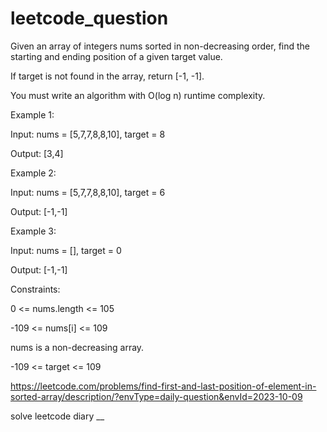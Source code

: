 # leetcode_question

Given an array of integers nums sorted in non-decreasing order, find the starting and ending position of a given target value.

If target is not found in the array, return [-1, -1].

You must write an algorithm with O(log n) runtime complexity.

 

Example 1:

Input: nums = [5,7,7,8,8,10], target = 8

Output: [3,4]



Example 2:

Input: nums = [5,7,7,8,8,10], target = 6

Output: [-1,-1]



Example 3:

Input: nums = [], target = 0

Output: [-1,-1]
 

Constraints:

0 <= nums.length <= 105

-109 <= nums[i] <= 109

nums is a non-decreasing array.

-109 <= target <= 109

https://leetcode.com/problems/find-first-and-last-position-of-element-in-sorted-array/description/?envType=daily-question&envId=2023-10-09

solve leetcode diary
__

